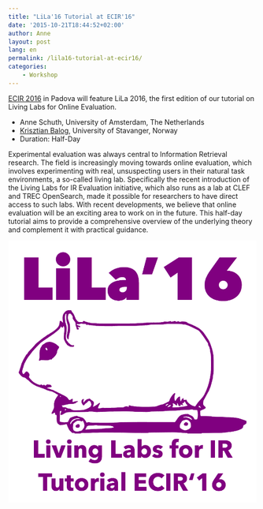 ```yaml
---
title: "LiLa'16 Tutorial at ECIR'16"
date: '2015-10-21T18:44:52+02:00'
author: Anne
layout: post
lang: en
permalink: /lila16-tutorial-at-ecir16/
categories:
    - Workshop
---
```

[ECIR 2016](http://ecir2016.dei.unipd.it/) in Padova will feature LiLa 2016, the
first edition of our tutorial on Living Labs for Online Evaluation.

- Anne Schuth, University of Amsterdam, The Netherlands
- [Krisztian Balog](https://krisztianbalog.com/), University of Stavanger, Norway
- Duration: Half-Day

Experimental evaluation was always central to Information Retrieval research. The field is increasingly moving towards
online evaluation, which involves experimenting with real, unsuspecting users in their natural task environments, a
so-called living lab. Specifically the recent introduction of the Living Labs for IR Evaluation initiative, which also
runs as a lab at CLEF and TREC OpenSearch, made it possible for researchers to have direct access to such labs. With
recent developments, we believe that online evaluation will be an exciting area to work on in the future. This half-day
tutorial aims to provide a comprehensive overview of the underlying theory and complement it with practical guidance.

![lila](/assets/lila.png)
